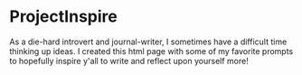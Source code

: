 # ProjectInspire
As a die-hard introvert and journal-writer, I sometimes have a difficult time thinking up ideas. I created this html page with some of my favorite prompts to hopefully inspire y'all to write and reflect upon yourself more!
